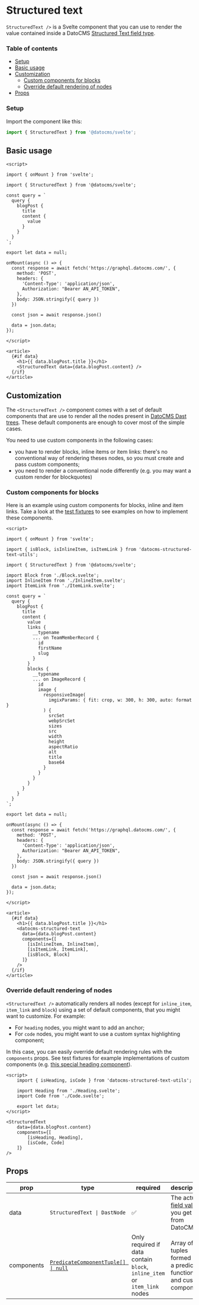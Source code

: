 # Structured text

`StructuredText />` is a Svelte component that you can use to render the value contained inside a DatoCMS [Structured Text field type](https://www.datocms.com/docs/structured-text/dast).

### Table of contents

<!-- START doctoc generated TOC please keep comment here to allow auto update -->
<!-- DON'T EDIT THIS SECTION, INSTEAD RE-RUN doctoc TO UPDATE -->

- [Setup](#setup)
- [Basic usage](#basic-usage)
- [Customization](#customization)
  - [Custom components for blocks](#custom-components-for-blocks)
  - [Override default rendering of nodes](#override-default-rendering-of-nodes)
- [Props](#props)

<!-- END doctoc generated TOC please keep comment here to allow auto update -->

### Setup

Import the component like this:

```js
import { StructuredText } from '@datocms/svelte';
```

## Basic usage

```svelte
<script>

import { onMount } from 'svelte';

import { StructuredText } from '@datocms/svelte';

const query = `
  query {
    blogPost {
      title
      content {
        value
      }
    }
  }
`;

export let data = null;

onMount(async () => {
  const response = await fetch('https://graphql.datocms.com/', {
    method: 'POST',
    headers: {
      'Content-Type': 'application/json',
      Authorization: "Bearer AN_API_TOKEN",
    },
    body: JSON.stringify({ query })
  })

  const json = await response.json()

  data = json.data;
});

</script>

<article>
  {#if data}
    <h1>{{ data.blogPost.title }}</h1>
    <StructuredText data={data.blogPost.content} />
  {/if}
</article>
```

## Customization

The `<StructuredText />` component comes with a set of default components that are use to render all the nodes present in [DatoCMS Dast trees](https://www.datocms.com/docs/structured-text/dast). These default components are enough to cover most of the simple cases.

You need to use custom components in the following cases:

- you have to render blocks, inline items or item links: there's no conventional way of rendering theses nodes, so you must create and pass custom components;
- you need to render a conventional node differently (e.g. you may want a custom render for blockquotes)

### Custom components for blocks

Here is an example using custom components for blocks, inline and item links. Take a look at the [test fixtures](https://github.com/datocms/datocms-svelte/tree/main/src/lib/components/StructuredText/__tests__/__fixtures__) to see examples on how to implement these components.

```svelte
<script>

import { onMount } from 'svelte';

import { isBlock, isInlineItem, isItemLink } from 'datocms-structured-text-utils';

import { StructuredText } from '@datocms/svelte';

import Block from './Block.svelte';
import InlineItem from './InlineItem.svelte';
import ItemLink from './ItemLink.svelte';

const query = `
  query {
    blogPost {
      title
      content {
        value
        links {
          __typename
          ... on TeamMemberRecord {
            id
            firstName
            slug
          }
        }
        blocks {
          __typename
          ... on ImageRecord {
            id
            image {
              responsiveImage(
                imgixParams: { fit: crop, w: 300, h: 300, auto: format }
              ) {
                srcSet
                webpSrcSet
                sizes
                src
                width
                height
                aspectRatio
                alt
                title
                base64
              }
            }
          }
        }
      }
    }
  }
`;

export let data = null;

onMount(async () => {
  const response = await fetch('https://graphql.datocms.com/', {
    method: 'POST',
    headers: {
      'Content-Type': 'application/json',
      Authorization: "Bearer AN_API_TOKEN",
    },
    body: JSON.stringify({ query })
  })

  const json = await response.json()

  data = json.data;
});

</script>

<article>
  {#if data}
    <h1>{{ data.blogPost.title }}</h1>
    <datocms-structured-text
      data={data.blogPost.content}
      components={[
        [isInlineItem, InlineItem],
        [isItemLink, ItemLink],
        [isBlock, Block]
      ]}
    />
  {/if}
</article>
```

### Override default rendering of nodes

`<StructuredText />` automatically renders all nodes (except for `inline_item`, `item_link` and `block`) using a set of default components, that you might want to customize. For example:

- For `heading` nodes, you might want to add an anchor;
- For `code` nodes, you might want to use a custom syntax highlighting component;

In this case, you can easily override default rendering rules with the `components` props. See test fixtures for example implementations of custom components (e.g. [this special heading component](https://github.com/datocms/datocms-svelte/blob/main/src/lib/components/StructuredText/__tests__/__fixtures__/IncreasedLevelHeading.svelte)).

```svelte
<script>
	import { isHeading, isCode } from 'datocms-structured-text-utils';

	import Heading from './Heading.svelte';
	import Code from './Code.svelte';

	export let data;
</script>

<StructuredText
	data={data.blogPost.content}
	components={[
		[isHeading, Heading],
		[isCode, Code]
	]}
/>
```

## Props

| prop       | type                                                                                                        | required                                                                  | description                                                                                      | default |
| ---------- | ----------------------------------------------------------------------------------------------------------- | ------------------------------------------------------------------------- | ------------------------------------------------------------------------------------------------ | ------- |
| data       | `StructuredText \| DastNode`                                                                                | :white_check_mark:                                                        | The actual [field value](https://www.datocms.com/docs/structured-text/dast) you get from DatoCMS |         |
| components | [`PredicateComponentTuple[] \| null`](https://github.com/datocms/datocms-svelte/blob/main/src/lib/index.ts) | Only required if data contain `block`, `inline_item` or `item_link` nodes | Array of tuples formed by a predicate function and custom component                              | `[]`    |
